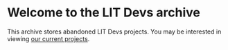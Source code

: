 # Welcome to the LIT Devs archive
This archive stores abandoned LIT Devs projects. You may be interested in viewing [our current projects](https://github.com/litdevs).
